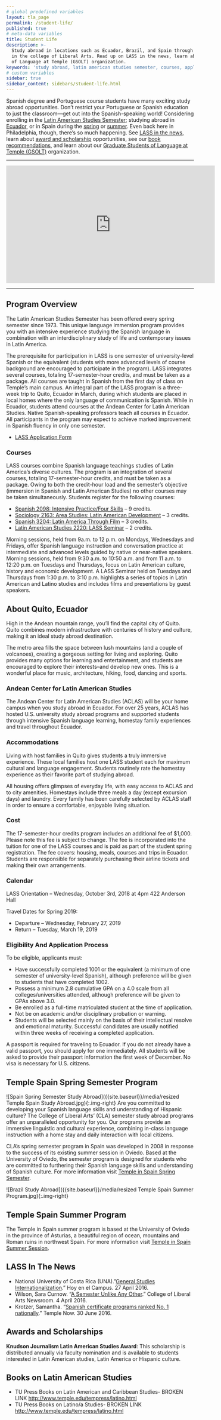 ```yaml
---
# global predefined variables
layout: tla_page
permalink: /student-life/
published: true
# meta-data variables
title: Student Life
description: >-
  Study abroad in locations such as Ecuador, Brazil, and Spain through Temple University’s Latin American Studies program
  in the college of Liberal Arts. Read up on LASS in the news, learn about awards and scholarships, and our Graduate Students
  of Language at Temple (GSOLT) organization.
keywords: 'study abroad, latin american studies semester, courses, application, spain, awards and scholarships, GSOLT'
# custom variables
sidebar: true
sidebar_content: sidebars/student-life.html
---
```

Spanish degree and Portuguese course students have many exciting study abroad opportunities. Don’t restrict your Portuguese or Spanish education to just the classroom—get out into the Spanish-speaking world! Considering enrolling in the [Latin American Studies Semester](#latin-american-studies-semester-lass); studying abroad in [Ecuador](#about-quito-ecuador), or in Spain during the [spring](#temple-spain-spring-semester-program) or [summer](#temple-spain-summer-semester-program). Even back here in Philadelphia, though, there’s so much happening. See [LASS in the news](#lass-in-the-news), learn about [award and scholarship](#awards-and-scholarships) opportunities, see our [book recommendations](#books-on-latin-american-studies), and learn about our [Graduate Students of Language at Temple (GSOLT)](#graduate-students-of-language-at-temple-gsolt) organization.

___

<div class="video-container">
  <iframe width="560" height="315" src="https://www.youtube.com/embed/NIBBE9gBkUs" frameborder="0" allow="autoplay; encrypted-media" allowfullscreen></iframe>
</div>

___

## Program Overview
The Latin American Studies Semester has been offered every spring semester since 1973. This unique language immersion program provides you with an intensive experience studying the Spanish language in combination with an interdisciplinary study of life and contemporary issues in Latin America. 

The prerequisite for participation in LASS is one semester of university-level Spanish or the equivalent (students with more advanced levels of course background are encouraged to participate in the program). LASS integrates several courses, totaling 17-semester-hour credits, and must be taken as a package. All courses are taught in Spanish from the first day of class on Temple’s main campus. 
An integral part of the LASS program is a three-week trip to Quito, Ecuador in March, during which students are placed in local homes where the only language of communication is Spanish. While in Ecuador, students attend courses at the Andean Center for Latin American Studies. Native Spanish-speaking professors teach all courses in Ecuador. All participants in the program may expect to achieve marked improvement in Spanish fluency in only one semester.

- [LASS Application Form](https://form.jotform.com/82255597172161)

### Courses
LASS courses combine Spanish language teachings studies of Latin America’s diverse cultures. The program is an integration of several courses, totaling 17-semester-hour credits, and must be taken as a package. Owing to both the credit-hour load and the semester’s objective (immersion in Spanish and Latin American Studies) no other courses may be taken simultaneously. Students register for the following courses:

- [Spanish 2098: Intensive Practice/Four Skills](http://bulletin.temple.edu/search/?P=SPAN%202098) – 9 credits.
- [Sociology 2163: Area Studies: Latin American Development](http://bulletin.temple.edu/search/?P=SOC%202163) – 3 credits.
- [Spanish 3204: Latin America Through Film](http://bulletin.temple.edu/search/?P=SPAN%203204) – 3 credits.
- [Latin American Studies 2220: LASS Seminar](http://bulletin.temple.edu/search/?P=LAS%202220) – 2 credits.

Morning sessions, held from 9a.m. to 12 p.m. on Mondays, Wednesdays and Fridays, offer Spanish language instruction and conversation practice at intermediate and advanced levels guided by native or near-native speakers. Morning sessions, held from 9:30 a.m. to 10:50 a.m. and from 11 a.m. to 12:20 p.m. on Tuesdays and Thursdays, focus on Latin American culture, history and economic development. A LASS Seminar held on Tuesdays and Thursdays from 1:30 p.m. to 3:10 p.m. highlights a series of topics in Latin American and Latino studies and includes films and presentations by guest speakers. 

## About Quito, Ecuador
High in the Andean mountain range, you’ll find the capital city of Quito. Quito combines modern infrastructure with centuries of history and culture, making it an ideal study abroad destination.

The metro area fills the space between lush mountains (and a couple of volcanoes), creating a gorgeous setting for living and exploring. Quito provides many options for learning and entertainment, and students are encouraged to explore their interests–and develop new ones. This is a wonderful place for music, architecture, hiking, food, dancing and sports.

### Andean Center for Latin American Studies
The Andean Center for Latin American Studies (ACLAS) will be your home campus when you study abroad in Ecuador. For over 25 years, ACLAS has hosted U.S. university study abroad programs and supported students through intensive Spanish language learning, homestay family experiences and travel throughout Ecuador.

### Accommodations
Living with host families in Quito gives students a truly immersive experience. These local families host one LASS student each for maximum cultural and language engagement. Students routinely rate the homestay experience as their favorite part of studying abroad.

All housing offers glimpses of everyday life, with easy access to ACLAS and to city amenities. Homestays include three meals a day (except excursion days) and laundry. Every family has been carefully selected by ACLAS staff in order to ensure a comfortable, enjoyable living situation.

### Cost
The 17-semester-hour credits program includes an additional fee of $1,000. Please note this fee is subject to change. The fee is incorporated into the tuition for one of the LASS courses and is paid as part of the student spring registration. The fee covers: housing, meals, courses and trips in Ecuador. Students are responsible for separately purchasing their airline tickets and making their own arrangements.

### Calendar
LASS Orientation – Wednesday, October 3rd, 2018 at 4pm 422 Anderson Hall

Travel Dates for Spring 2019:
- Departure – Wednesday, February 27, 2019
- Return – Tuesday, March 19, 2019

### Eligibility And Application Process
To be eligible, applicants must:

- Have successfully completed 1001 or the equivalent (a minimum of one semester of university-level Spanish), although preference will be given to students that have completed 1002.
- Possess a minimum 2.8 cumulative GPA on a 4.0 scale from all colleges/universities attended, although preference will be given to GPAs above 3.0.
- Be enrolled as a full-time matriculated student at the time of application.
- Not be on academic and/or disciplinary probation or warning.
- Students will be selected mainly on the basis of their intellectual resolve and emotional maturity. Successful candidates are usually notified within three weeks of receiving a completed application.

A passport is required for traveling to Ecuador. If you do not already have a valid passport, you should apply for one immediately. All students will be asked to provide their passport information the first week of December. No visa is necessary for U.S. citizens.

## Temple Spain Spring Semester Program
![Spain Spring Semester Study Abroad]({{site.baseurl}}/media/resized Temple Spain Study Abroad.jpg){:.img-right}
Are you committed to developing your Spanish language skills and understanding of Hispanic culture? The College of Liberal Arts’ (CLA) semester study abroad programs offer an unparalleled opportunity for you. Our programs provide an immersive linguistic and cultural experience, combining in-class language instruction with a home stay and daily interaction with local citizens.

CLA’s spring semester program in Spain was developed in 2008 in response to the success of its existing summer session in Oviedo. Based at the University of Oviedo, the semester program is designed for students who are committed to furthering their Spanish language skills and understanding of Spanish culture. For more information visit [Temple in Spain Spring Semester](http://studyabroad.temple.edu/sites/temple-in-spain-spring-semester).

![Brazil Study Abroad]({{site.baseurl}}/media/resized Temple Spain Summer Program.jpg){:.img-right}
## Temple Spain Summer Program
The Temple in Spain summer program is based at the University of Oviedo in the province of Asturias, a beautiful region of ocean, mountains and Roman ruins in northwest Spain. For more information visit [Temple in Spain Summer Session](http://studyabroad.temple.edu/sites/temple-in-spain-summer).

## LASS In The News
- National University of Costa Rica (UNA).”[General Studies Internationalization](http://www.hoyenelcampus.una.ac.cr//index.php?option=com_content&task=view&id=1766&Itemid=52).” Hoy en el Campus. 27 April 2016.
- Wilson, Sara Curnow. “[A Semester Unlike Any Other](https://liberalarts.temple.edu/about-us/newsroom/semester-unlike-any-other).” College of Liberal Arts Newsroom. 4 April 2016.
- Krotzer, Samantha. “[Spanish certificate programs ranked No. 1 nationally](https://news.temple.edu/news/2016-06-30/spanish-certificate-programs-ranked-number-one-nationally).” Temple Now. 30 June 2016.

## Awards and Scholarships
**Knudson Journalism Latin American Studies Award**: This scholarship is distributed annually via faculty nomination and is available to students interested in Latin American studies, Latin America or Hispanic culture.

## Books on Latin American Studies
- TU Press Books on Latin American and Caribbean Studies- BROKEN LINK http://www.temple.edu/tempress/latino.html
- TU Press Books on Latino/a Studies- BROKEN LINK http://www.temple.edu/tempress/latino.html
